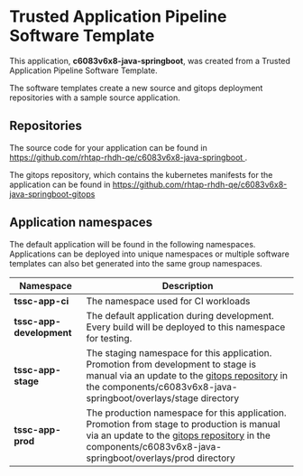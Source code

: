 # Trusted Application Pipeline Software Template

This application, **c6083v6x8-java-springboot**, was created from a Trusted Application Pipeline Software Template.

The software templates create a new source and gitops deployment repositories with a sample source application. 

## Repositories

The source code for your application can be found in [https://github.com/rhtap-rhdh-qe/c6083v6x8-java-springboot ](https://github.com/rhtap-rhdh-qe/c6083v6x8-java-springboot ).
 
The gitops repository, which contains the kubernetes manifests for the application can be found in 
[https://github.com/rhtap-rhdh-qe/c6083v6x8-java-springboot-gitops ](https://github.com/rhtap-rhdh-qe/c6083v6x8-java-springboot-gitops ) 

## Application namespaces 

The default application will be found in the following namespaces. Applications can be deployed into unique namespaces or multiple software templates can also bet generated into the same group namespaces.  

|  Namespace   |  Description   |  
| -------- | -------- |
| **tssc-app-ci** | The namespace used for CI workloads |
| **tssc-app-development** | The default application during development. Every build will be deployed to this namespace for testing. |
| **tssc-app-stage** | The staging namespace for this application. Promotion from development to stage is manual via an update to the [gitops repository](https://github.com/rhtap-rhdh-qe/c6083v6x8-java-springboot-gitops ) in the components/c6083v6x8-java-springboot/overlays/stage directory |
| **tssc-app-prod** | The production namespace for this application. Promotion from stage to production is manual via an update to the [gitops repository](https://github.com/rhtap-rhdh-qe/c6083v6x8-java-springboot-gitops ) in the components/c6083v6x8-java-springboot/overlays/prod directory |
